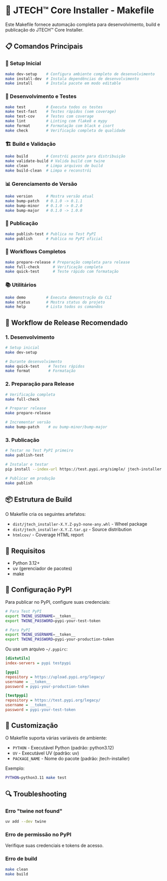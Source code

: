 # 🚀 JTECH™ Core Installer - Makefile

Este Makefile fornece automação completa para desenvolvimento, build e publicação do JTECH™ Core Installer.

## 📋 Comandos Principais

### 🔧 Setup Inicial
```bash
make dev-setup    # Configura ambiente completo de desenvolvimento
make install-dev  # Instala dependências de desenvolvimento
make install      # Instala pacote em modo editable
```

### 🧪 Desenvolvimento e Testes
```bash
make test         # Executa todos os testes
make test-fast    # Testes rápidos (sem coverage)
make test-cov     # Testes com coverage
make lint         # Linting com flake8 e mypy
make format       # Formatação com black e isort
make check        # Verificação completa de qualidade
```

### 🏗️ Build e Validação
```bash
make build        # Constrói pacote para distribuição
make validate-build # Valida build com twine
make clean        # Limpa arquivos de build
make build-clean  # Limpa e reconstrói
```

### 📊 Gerenciamento de Versão
```bash
make version      # Mostra versão atual
make bump-patch   # 0.1.0 -> 0.1.1
make bump-minor   # 0.1.0 -> 0.2.0  
make bump-major   # 0.1.0 -> 1.0.0
```

### 🚀 Publicação
```bash
make publish-test # Publica no Test PyPI
make publish      # Publica no PyPI oficial
```

### 🎯 Workflows Completos
```bash
make prepare-release # Preparação completa para release
make full-check      # Verificação completa
make quick-test      # Teste rápido com formatação
```

### 📚 Utilitários
```bash
make demo         # Executa demonstração da CLI
make status       # Mostra status do projeto
make help         # Lista todos os comandos
```

## 🔄 Workflow de Release Recomendado

### 1. Desenvolvimento
```bash
# Setup inicial
make dev-setup

# Durante desenvolvimento
make quick-test    # Testes rápidos
make format        # Formatação
```

### 2. Preparação para Release
```bash
# Verificação completa
make full-check

# Preparar release
make prepare-release

# Incrementar versão
make bump-patch    # ou bump-minor/bump-major
```

### 3. Publicação
```bash
# Testar no Test PyPI primeiro
make publish-test

# Instalar e testar
pip install --index-url https://test.pypi.org/simple/ jtech-installer

# Publicar em produção
make publish
```

## 📦 Estrutura de Build

O Makefile cria os seguintes artefatos:

- `dist/jtech_installer-X.Y.Z-py3-none-any.whl` - Wheel package
- `dist/jtech_installer-X.Y.Z.tar.gz` - Source distribution
- `htmlcov/` - Coverage HTML report

## 🔧 Requisitos

- Python 3.12+
- uv (gerenciador de pacotes)
- make

## 📝 Configuração PyPI

Para publicar no PyPI, configure suas credenciais:

```bash
# Para Test PyPI
export TWINE_USERNAME=__token__
export TWINE_PASSWORD=pypi-your-test-token

# Para PyPI
export TWINE_USERNAME=__token__
export TWINE_PASSWORD=pypi-your-production-token
```

Ou use um arquivo `~/.pypirc`:

```ini
[distutils]
index-servers = pypi testpypi

[pypi]
repository = https://upload.pypi.org/legacy/
username = __token__
password = pypi-your-production-token

[testpypi]
repository = https://test.pypi.org/legacy/
username = __token__
password = pypi-your-test-token
```

## 🎨 Customização

O Makefile suporta várias variáveis de ambiente:

- `PYTHON` - Executável Python (padrão: python3.12)
- `UV` - Executável UV (padrão: uv)
- `PACKAGE_NAME` - Nome do pacote (padrão: jtech-installer)

Exemplo:
```bash
PYTHON=python3.11 make test
```

## 🔍 Troubleshooting

### Erro "twine not found"
```bash
uv add --dev twine
```

### Erro de permissão no PyPI
Verifique suas credenciais e tokens de acesso.

### Erro de build
```bash
make clean
make build
```

